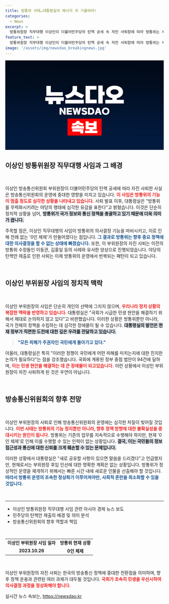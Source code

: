 ```yaml
---
title: 방통위 사태…대통령실의 메시지 귀 기울여야!
categories:
  - News
excerpt: >
  방통위원장 직무대행 이상인이 더불어민주당의 탄핵 공세 속 자진 사퇴함에 따라 방통위는 사상 최초의 0인 체제에 돌입했다. 정부는 국회 정쟁이 국민에게 미치는 피해를 경고하며 심각한 우려를 표명했다.
feature_text: >
  방통위원장 직무대행 이상인이 더불어민주당의 탄핵 공세 속 자진 사퇴함에 따라 방통위는 사상 최초의 0인 체제에 돌입했다. 정부는 국회 정쟁이 국민에게 미치는 피해를 경고하며 심각한 우려를 표명했다.
image: '/assets/img/newsdao_breakingnews.jpg'
---
```


<p><img src="/assets/img/newsdao_breakingnews.jpg" alt="implanttips 속보" /></p>

<h2 data-ke-size="size26">이상인 방통위원장 직무대행 사임과 그 배경</h2>

<p data-ke-size="size16">&nbsp;</p>

<p>이상인 방송통신위원회 부위원장이 더불어민주당의 탄핵 공세에 따라 자진 사퇴한 사실은 방송통신위원회의 운영에 중대한 영향을 미치고 있습니다. <b><span style="color: #ee2323;">이 사임은 방통위의 기능이 멈출 정도로 심각한 상황을 나타내고 있습니다.</span></b> 사퇴 발표 이후, 대통령실은 "방통위를 무력화시키려는 야당의 행태에 심각한 유감을 표한다"고 밝혔습니다. 이것은 단순히 정치적 상황을 넘어, <b><span style="background-color: #21538527;">방통위가 국가 정보와 통신 정책을 총괄하고 있기 때문에 더욱 의미가 큽니다.</span></b> </p>

<p>주목할 점은, 이상인 직무대행의 사임이 방통위의 의사결정 기능을 마비시키고, 이로 인해 전례 없는 '0인 체제'가 만들어졌다는 점입니다. <b><span style="color: #1a5490;">그 결과로 방통위는 향후 중요 정책에 대한 의사결정을 할 수 없는 상태에 빠졌습니다.</span></b> 또한, 이 부위원장의 자진 사퇴는 이전의 방통위 수장들인 이동관, 김홍일 등의 사례와 유사한 양상으로 진행되었습니다. 야당의 탄핵안 제출로 인한 사퇴는 이제 방통위의 운영에서 반복되는 패턴이 되고 있습니다. </p>

<p data-ke-size="size16">&nbsp;</p>

<h2 data-ke-size="size26">이상인 부위원장 사임의 정치적 맥락</h2>

<p data-ke-size="size16">&nbsp;</p>

<p>이상인 부위원장의 사임은 단순히 개인의 선택에 그치지 않으며, <b><span style="color: #ee2323;">우리나라 정치 상황의 복잡한 맥락을 반영하고 있습니다.</span></b> 대통령실은 "국회가 시급한 민생 현안을 해결하기 위해서 제대로 논의하지 않고 있다"고 비판했습니다. 이러한 상황은 방통위뿐만 아니라, 국가 전체의 정책을 수립하는 데 심각한 장애물이 될 수 있습니다. <b><span style="background-color: #21538527;">대통령실의 발언은 현재 정부가 직면한 도전에 대한 깊은 우려를 전달하고 있습니다.</span></b> </p>

<blockquote>
<b><span style="color: #1a5490;">"모든 피해가 주권자인 국민에게 돌아가고 있다."</span></b>
</blockquote>

<p>아울러, 대통령실은 특히 "이러한 정쟁이 국민에게 어떤 피해를 미치는지에 대한 진지한 논의가 필요하다"는 점을 강조했습니다. 국회에 계류된 정부 중점 법안이 94건에 달하며, <b><span style="color: #ee2323;">이는 민생 현안을 해결하는 데 큰 장애물이 되고있습니다.</span></b> 이런 상황에서 이상인 부위원장이 자진 사퇴하게 된 것은 우연이 아닙니다.</p>

<p data-ke-size="size16">&nbsp;</p>

<h2 data-ke-size="size26">방송통신위원회의 향후 전망</h2>

<p data-ke-size="size16">&nbsp;</p>

<p>이상인 부위원장의 사퇴로 인해 방송통신위원회의 운영에는 심각한 차질이 빚어질 것입니다. <b><span style="color: #ee2323;">이번 사태는 방통위의 기능 정지뿐만 아니라, 향후 정책 방향에 대한 불확실성을 증대시키는 원인이 됩니다.</span></b> 방통위는 기존의 업무를 지속적으로 수행해야 하지만, 현재 '0인 체제'로 인해 이를 수행할 수 있는 인력이 없는 상황입니다. <b><span style="background-color: #21538527;">결국, 이는 국민들의 정보 접근성과 통신에 대한 신뢰를 크게 훼손할 수 있는 문제입니다.</span></b> </p>

<p>이러한 상황에서 대통령실은 "새로 공유할 사항이 있으면 말씀을 드리겠다"고 언급했지만, 현재로서는 부위원장 후임 인선에 대한 명확한 계획은 없는 상황입니다. 방통위가 정상적인 운영을 재개하기 위해서는 빠른 시간 내에 새로운 인물을 선출해야 할 것입니다. <b><span style="color: #1a5490;">따라서 방통위 운영의 조속한 정상화가 이루어져야만, 사회적 혼란을 최소화할 수 있을 것입니다.</span></b></p>

<p data-ke-size="size16">&nbsp;</p>

<hr />

<ul>
    <li>이상인 방통위원장 직무대행 사임 관련 아시아 경제 뉴스 보도</li>
    <li>민주당의 탄핵안 제출의 배경 및 의미 분석</li>
    <li>방송통신위원회의 향후 역할과 책임</li>
</ul>

<p data-ke-size="size16">&nbsp;</p>

<table style="width: 100%;">
    <tr>
        <td style="text-align: center; height: 17px;"><b>이상인 부위원장 사임 일자</b></td>
        <td style="text-align: center; height: 17px;"><b>방통위 현재 상황</b></td>
    </tr>
    <tr>
        <td style="text-align: center; height: 17px;"><b>2023.10.26</b></td>
        <td style="text-align: center; height: 17px;"><b>0인 체제</b></td>
    </tr>
</table> 

<p data-ke-size="size16">&nbsp;</p>

<p>이상인 부위원장의 자진 사퇴는 한국의 방송통신 정책에 중대한 전환점을 의미하며, 향후 정책 운용과 관련된 여러 과제가 대두될 것입니다. <b><span style="color: #ee2323;">국회가 조속히 민생을 우선시하여 의사결정 과정을 정상화해야 합니다.</span></b></p>
실시간 뉴스 속보는, <a href="https://newsdao.kr" rel="dofollow">https://newsdao.kr</a>


